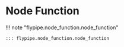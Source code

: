 # Node Function

!!! note "flypipe.node_function.node_function"

    ::: flypipe.node_function.node_function

